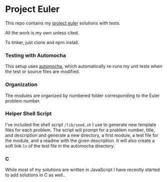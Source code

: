 Project Euler
=============

This repo contains my [project euler](https://projecteuler.net) solutions with tests.

All the work is my own unless cited.

To tinker, just clone and npm install.

### Testing with Automocha

This setup uses [automocha](https://www.npmjs.org/package/automocha), which automatically re-runs my unit tests when the test or source files are modified.  
### Organization 

The modules are organized by numbered folder corresponding to the Euler problem number.

### Helper Shell Script

I've included the shell script `/lib/seed.sh` I use to generate new template files for each problem.  The script will prompt for a problem number, title, and description and generate a new directory, a first module, a test file for the module, and a readme with the given description.  It will also create a soft link `ln` of the test file in the automocha directory.  

### C

While most of my solutions are written in JavaScript I have recently started to add solutions in C as well..

